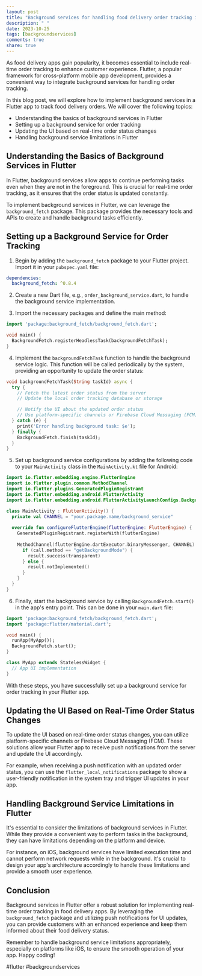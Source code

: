 ```yaml
---
layout: post
title: "Background services for handling food delivery order tracking in Flutter"
description: " "
date: 2023-10-25
tags: [backgroundservices]
comments: true
share: true
---
```


As food delivery apps gain popularity, it becomes essential to include real-time order tracking to enhance customer experience. Flutter, a popular framework for cross-platform mobile app development, provides a convenient way to integrate background services for handling order tracking.

In this blog post, we will explore how to implement background services in a Flutter app to track food delivery orders. We will cover the following topics:
- Understanding the basics of background services in Flutter
- Setting up a background service for order tracking
- Updating the UI based on real-time order status changes
- Handling background service limitations in Flutter

## Understanding the Basics of Background Services in Flutter

In Flutter, background services allow apps to continue performing tasks even when they are not in the foreground. This is crucial for real-time order tracking, as it ensures that the order status is updated constantly.

To implement background services in Flutter, we can leverage the `background_fetch` package. This package provides the necessary tools and APIs to create and handle background tasks efficiently.

## Setting up a Background Service for Order Tracking

1. Begin by adding the `background_fetch` package to your Flutter project. Import it in your `pubspec.yaml` file:

```yaml
dependencies:
  background_fetch: ^0.8.4
```

2. Create a new Dart file, e.g., `order_background_service.dart`, to handle the background service implementation.

3. Import the necessary packages and define the main method:

```dart
import 'package:background_fetch/background_fetch.dart';

void main() {
  BackgroundFetch.registerHeadlessTask(backgroundFetchTask);
}
```

4. Implement the `backgroundFetchTask` function to handle the background service logic. This function will be called periodically by the system, providing an opportunity to update the order status:

```dart
void backgroundFetchTask(String taskId) async {
  try {
    // Fetch the latest order status from the server
    // Update the local order tracking database or storage

    // Notify the UI about the updated order status
    // Use platform-specific channels or Firebase Cloud Messaging (FCM) for cross-platform communication
  } catch (e) {
    print('Error handling background task: $e');
  } finally {
    BackgroundFetch.finish(taskId);
  }
}
```

5. Set up background service configurations by adding the following code to your `MainActivity` class in the `MainActivity.kt` file for Android:

```kotlin
import io.flutter.embedding.engine.FlutterEngine
import io.flutter.plugin.common.MethodChannel
import io.flutter.plugins.GeneratedPluginRegistrant
import io.flutter.embedding.android.FlutterActivity
import io.flutter.embedding.android.FlutterActivityLaunchConfigs.BackgroundMode.transparent

class MainActivity : FlutterActivity() {
  private val CHANNEL = "your.package.name/background_service"
  
  override fun configureFlutterEngine(flutterEngine: FlutterEngine) {
    GeneratedPluginRegistrant.registerWith(flutterEngine)
    
    MethodChannel(flutterEngine.dartExecutor.binaryMessenger, CHANNEL).setMethodCallHandler { call, result ->
      if (call.method == "getBackgroundMode") {
        result.success(transparent)
      } else {
        result.notImplemented()
      }
    }
  }
}
```

6. Finally, start the background service by calling `BackgroundFetch.start()` in the app's entry point. This can be done in your `main.dart` file:

```dart
import 'package:background_fetch/background_fetch.dart';
import 'package:flutter/material.dart';

void main() {
  runApp(MyApp());
  BackgroundFetch.start();
}

class MyApp extends StatelessWidget {
  // App UI implementation
}
```

With these steps, you have successfully set up a background service for order tracking in your Flutter app.

## Updating the UI Based on Real-Time Order Status Changes

To update the UI based on real-time order status changes, you can utilize platform-specific channels or Firebase Cloud Messaging (FCM). These solutions allow your Flutter app to receive push notifications from the server and update the UI accordingly.

For example, when receiving a push notification with an updated order status, you can use the `flutter_local_notifications` package to show a user-friendly notification in the system tray and trigger UI updates in your app.

## Handling Background Service Limitations in Flutter

It's essential to consider the limitations of background services in Flutter. While they provide a convenient way to perform tasks in the background, they can have limitations depending on the platform and device.

For instance, on iOS, background services have limited execution time and cannot perform network requests while in the background. It's crucial to design your app's architecture accordingly to handle these limitations and provide a smooth user experience.

## Conclusion

Background services in Flutter offer a robust solution for implementing real-time order tracking in food delivery apps. By leveraging the `background_fetch` package and utilizing push notifications for UI updates, you can provide customers with an enhanced experience and keep them informed about their food delivery status.

Remember to handle background service limitations appropriately, especially on platforms like iOS, to ensure the smooth operation of your app. Happy coding!

\#flutter #backgroundservices